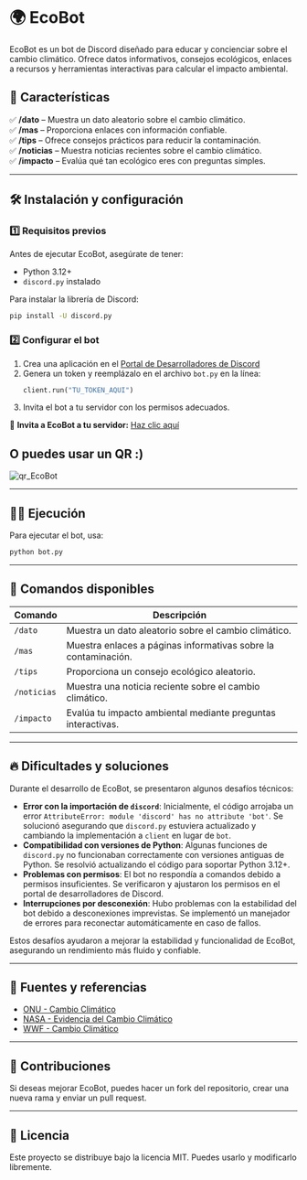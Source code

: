 # 🌍 EcoBot

EcoBot es un bot de Discord diseñado para educar y concienciar sobre el cambio climático. Ofrece datos informativos, consejos ecológicos, enlaces a recursos y herramientas interactivas para calcular el impacto ambiental.

## 🚀 Características

✅ **/dato** – Muestra un dato aleatorio sobre el cambio climático.  
✅ **/mas** – Proporciona enlaces con información confiable.  
✅ **/tips** – Ofrece consejos prácticos para reducir la contaminación.  
✅ **/noticias** – Muestra noticias recientes sobre el cambio climático.  
✅ **/impacto** – Evalúa qué tan ecológico eres con preguntas simples.  

---

## 🛠 Instalación y configuración

### 1️⃣ Requisitos previos
Antes de ejecutar EcoBot, asegúrate de tener:
- Python 3.12+
- `discord.py` instalado

Para instalar la librería de Discord:
```bash
pip install -U discord.py
```

### 2️⃣ Configurar el bot
1. Crea una aplicación en el [Portal de Desarrolladores de Discord](https://discord.com/developers/applications)
2. Genera un token y reemplázalo en el archivo `bot.py` en la línea:
   ```python
   client.run("TU_TOKEN_AQUI")
   ```
3. Invita el bot a tu servidor con los permisos adecuados.

🔗 **Invita a EcoBot a tu servidor:** [Haz clic aquí](https://discord.com/oauth2/authorize?client_id=1332496650911875225)
## O puedes usar un QR :)

![qr_EcoBot](https://github.com/user-attachments/assets/a5b0ba81-1f21-4f1e-bacd-edf3000c5036)



---

## 🏃‍♂️ Ejecución
Para ejecutar el bot, usa:
```bash
python bot.py
```
---

## 📜 Comandos disponibles

| Comando  | Descripción |
|----------|------------|
| `/dato` | Muestra un dato aleatorio sobre el cambio climático. |
| `/mas` | Muestra enlaces a páginas informativas sobre la contaminación. |
| `/tips` | Proporciona un consejo ecológico aleatorio. |
| `/noticias` | Muestra una noticia reciente sobre el cambio climático. |
| `/impacto` | Evalúa tu impacto ambiental mediante preguntas interactivas. |

---

## 🔥 Dificultades y soluciones
Durante el desarrollo de EcoBot, se presentaron algunos desafíos técnicos:

- **Error con la importación de `discord`**: Inicialmente, el código arrojaba un error `AttributeError: module 'discord' has no attribute 'bot'`. Se solucionó asegurando que `discord.py` estuviera actualizado y cambiando la implementación a `client` en lugar de `bot`.
- **Compatibilidad con versiones de Python**: Algunas funciones de `discord.py` no funcionaban correctamente con versiones antiguas de Python. Se resolvió actualizando el código para soportar Python 3.12+.
- **Problemas con permisos**: El bot no respondía a comandos debido a permisos insuficientes. Se verificaron y ajustaron los permisos en el portal de desarrolladores de Discord.
- **Interrupciones por desconexión**: Hubo problemas con la estabilidad del bot debido a desconexiones imprevistas. Se implementó un manejador de errores para reconectar automáticamente en caso de fallos.

Estos desafíos ayudaron a mejorar la estabilidad y funcionalidad de EcoBot, asegurando un rendimiento más fluido y confiable.

---

## 🔗 Fuentes y referencias
- [ONU - Cambio Climático](https://www.un.org/es/climatechange)
- [NASA - Evidencia del Cambio Climático](https://climate.nasa.gov/evidence/)
- [WWF - Cambio Climático](https://www.worldwildlife.org/initiatives/climate)

---

## 📌 Contribuciones
Si deseas mejorar EcoBot, puedes hacer un fork del repositorio, crear una nueva rama y enviar un pull request.

---

## 📜 Licencia
Este proyecto se distribuye bajo la licencia MIT. Puedes usarlo y modificarlo libremente.

